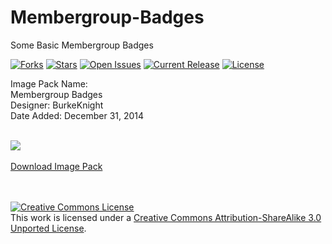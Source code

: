 # Membergroup-Badges
Some Basic Membergroup Badges<br />

[![Forks](https://img.shields.io/github/forks/BK-Templates/Membergroup-Badges.svg)](https://github.com/BK-Templates/Membergroup-Badges/network)
[![Stars](https://img.shields.io/github/stars/BK-Templates/Membergroup-Badges.svg)](hhttps://github.com/BK-Templates/Membergroup-Badges/stargazers)
[![Open Issues](https://img.shields.io/github/issues/BK-Templates/Membergroup-Badges.svg)](https://github.com/BK-Templates/Membergroup-Badges/issues)
[![Current Release](https://img.shields.io/github/release/BK-Templates/Membergroup-Badges.svg)](https://github.com/BK-Templates/Membergroup-Badges/releases)
[![License](https://img.shields.io/badge/License-Creative%20Commons%20License-red.svg)](http://creativecommons.org/licenses/by-sa/3.0/deed.en_US)

Image Pack Name:<br />
Membergroup Badges<br />
Designer: BurkeKnight<br />
Date Added: December 31, 2014<br /><br />

<img src="http://www.burkeknight.org/img/mg1.png" /><br /><br />
<a href="https://github.com/BurkeKnight/Membergroup-Badges/archive/master.zip">Download Image Pack</a>

<br /><br /><a rel="license" href="http://creativecommons.org/licenses/by-sa/3.0/deed.en_US"><img alt="Creative Commons License" style="border-width:0" src="http://i.creativecommons.org/l/by-sa/3.0/88x31.png" /></a><br />This work is licensed under a <a rel="license" href="http://creativecommons.org/licenses/by-sa/3.0/deed.en_US">Creative Commons Attribution-ShareAlike 3.0 Unported License</a>.
